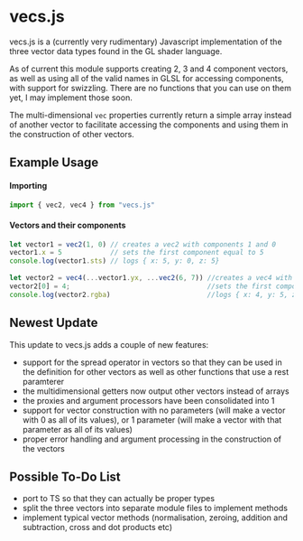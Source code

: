 # vecs.js
vecs.js is a (currently very rudimentary) Javascript implementation of the three vector data types found in the GL shader language.

As of current this module supports creating 2, 3 and 4 component vectors, as well as using all of the valid names in GLSL for accessing components, with support for swizzling.
There are no functions that you can use on them yet, I may implement those soon.

The multi-dimensional `vec` properties currently return a simple array instead of another vector to facilitate accessing the components and using them in the construction of other vectors.

## Example Usage

#### Importing

```js
import { vec2, vec4 } from "vecs.js"
```

#### Vectors and their components

```js
let vector1 = vec2(1, 0) // creates a vec2 with components 1 and 0
vector1.x = 5            // sets the first component equal to 5
console.log(vector1.sts) // logs { x: 5, y: 0, z: 5}
  
let vector2 = vec4(...vector1.yx, ...vec2(6, 7)) //creates a vec4 with vector1's components swapped as x and y, and a new vec2's components as z and w
vector2[0] = 4;                                  //sets the first component equal to 4
console.log(vector2.rgba)                        //logs { x: 4, y: 5, z: 6, w: 7 }
```

## Newest Update

This update to vecs.js adds a couple of new features:

- support for the spread operator in vectors so that they can be used in the definition for other vectors as well as other functions that use a rest paramterer
- the multidimensional getters now output other vectors instead of arrays
- the proxies and argument processors have been consolidated into 1
- support for vector construction with no parameters (will make a vector with 0 as all of its values), or 1 parameter (will make a vector with that parameter as all of its values)
- proper error handling and argument processing in the construction of the vectors

## Possible To-Do List

- port to TS so that they can actually be proper types
- split the three vectors into separate module files to implement methods
- implement typical vector methods (normalisation, zeroing, addition and subtraction, cross and dot products etc)
